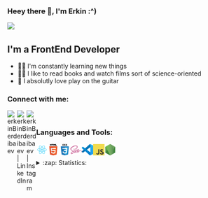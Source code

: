 ### Heey there 👋, I'm Erkin :^)

![](https://komarev.com/ghpvc/?username=erkinchik)

## I'm a FrontEnd Developer
- 👨‍🎓 I'm constantly learning new things
- 🤹🏽 I like to read books and watch films sort of science-oriented
- 🎸 I absolutly love play on the guitar


### Connect with me:

[<img align="left" alt="erkinBerdibaev" width="22px" src="https://cdn.jsdelivr.net/npm/simple-icons@v3/icons/telegram.svg" />][telegram]
[<img align="left" alt="erkinBerdibaev | LinkedIn" width="22px" src="https://cdn.jsdelivr.net/npm/simple-icons@v3/icons/linkedin.svg" />][linkedin]
[<img align="left" alt="erkinBerdibaev | Instagram" width="22px" src="https://cdn.jsdelivr.net/npm/simple-icons@v3/icons/instagram.svg" />][instagram]

<br />

### Languages and Tools:

<img align="left" alt="React" width="26px" src="https://raw.githubusercontent.com/github/explore/80688e429a7d4ef2fca1e82350fe8e3517d3494d/topics/react/react.png" />
<img align="left" alt="HTML5" width="26px" src="https://raw.githubusercontent.com/github/explore/80688e429a7d4ef2fca1e82350fe8e3517d3494d/topics/html/html.png" />
<img align="left" alt="CSS3" width="26px" src="https://raw.githubusercontent.com/github/explore/80688e429a7d4ef2fca1e82350fe8e3517d3494d/topics/css/css.png" />
<img align="left" alt="Sass" width="26px" src="https://raw.githubusercontent.com/github/explore/80688e429a7d4ef2fca1e82350fe8e3517d3494d/topics/sass/sass.png" />
<img align="left" alt="Visual Studio Code" width="26px" src="https://raw.githubusercontent.com/github/explore/80688e429a7d4ef2fca1e82350fe8e3517d3494d/topics/visual-studio-code/visual-studio-code.png" />
<img align="left" alt="JavaScript" width="26px" src="https://raw.githubusercontent.com/github/explore/80688e429a7d4ef2fca1e82350fe8e3517d3494d/topics/javascript/javascript.png" />
<img align="left" alt="Node.js" width="26px" src="https://raw.githubusercontent.com/github/explore/80688e429a7d4ef2fca1e82350fe8e3517d3494d/topics/nodejs/nodejs.png" />


<br />
<br />


<details>
  <summary>:zap: Statistics:</summary>
   <img align="left" alt="codeSTACKr's GitHub Stats" src="https://github-readme-stats.vercel.app/api/top-langs/?username=erkinchik&langs_count=8&layout=compact" />
    <br />
    <br />
    <img align="left" alt="codeSTACKr's GitHub Stats" src="https://github-readme-stats.vercel.app/api?username=erkinchik&show_icons=true" />
</details>

[telegram]: https://t.me/erkinchik20
[linkedin]: https://www.linkedin.com/in/erkin-berdibaev-941197217
[instagram]: https://www.instagram.com/imsickofitalll/
